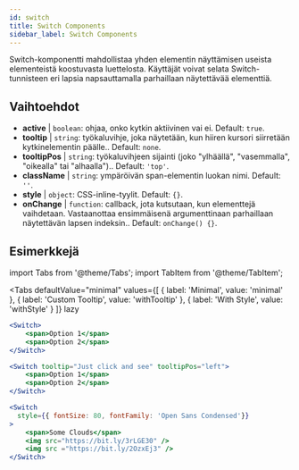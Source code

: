 ```yaml
---
id: switch
title: Switch Components
sidebar_label: Switch Components
---
```


Switch-komponentti mahdollistaa yhden elementin näyttämisen useista elementeistä koostuvasta luettelosta. Käyttäjät voivat selata Switch-tunnisteen eri lapsia napsauttamalla parhaillaan näytettävää elementtiä.

## Vaihtoehdot

* __active__ | `boolean`: ohjaa, onko kytkin aktiivinen vai ei. Default: `true`.
* __tooltip__ | `string`: työkaluvihje, joka näytetään, kun hiiren kursori siirretään kytkinelementin päälle.. Default: `none`.
* __tooltipPos__ | `string`: työkaluvihjeen sijainti (joko "ylhäällä", "vasemmalla", "oikealla" tai "alhaalla").. Default: `'top'`.
* __className__ | `string`: ympäröivän span-elementin luokan nimi. Default: `''`.
* __style__ | `object`: CSS-inline-tyylit. Default: `{}`.
* __onChange__ | `function`: callback, jota kutsutaan, kun elementtejä vaihdetaan. Vastaanottaa ensimmäisenä argumenttinaan parhaillaan näytettävän lapsen indeksin.. Default: `onChange() {}`.


## Esimerkkejä

import Tabs from '@theme/Tabs';
import TabItem from '@theme/TabItem';

<Tabs
    defaultValue="minimal"
    values={[
        { label: 'Minimal', value: 'minimal' },
        { label: 'Custom Tooltip', value: 'withTooltip' },
        { label: 'With Style', value: 'withStyle' }
    ]}
    lazy
>

<TabItem value="minimal">

```jsx live
<Switch>
    <span>Option 1</span>
    <span>Option 2</span>
</Switch>
```

</TabItem>

<TabItem value="withTooltip">

```jsx live
<Switch tooltip="Just click and see" tooltipPos="left">
    <span>Option 1</span>
    <span>Option 2</span>
</Switch>
```

</TabItem>

<TabItem value="withStyle">

```jsx live
<Switch  
  style={{ fontSize: 80, fontFamily: 'Open Sans Condensed'}} 
>
    <span>Some Clouds</span>
    <img src="https://bit.ly/3rLGE30" />
    <img src ="https://bit.ly/2OzxEj3" />
</Switch>
```

</TabItem>

</Tabs>
